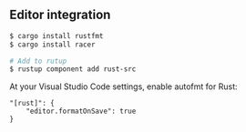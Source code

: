 ## Editor integration


```bash
$ cargo install rustfmt
$ cargo install racer

# Add to rutup
$ rustup component add rust-src
```

At your Visual Studio Code settings, enable autofmt for Rust:

```
"[rust]": {
    "editor.formatOnSave": true
}
```
